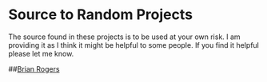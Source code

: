 # Source to Random Projects
The source found in these projects is to be used at your own risk. I am providing it as I think it might be helpful to some people. If you find it helpful please let me know.

##[Brian Rogers](http://brianr.me "Brian Rogers home page")
